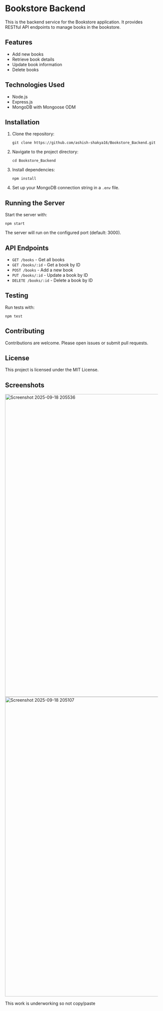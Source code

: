 # Bookstore Backend

This is the backend service for the Bookstore application. It provides RESTful API endpoints to manage books in the bookstore.

## Features

- Add new books
- Retrieve book details
- Update book information
- Delete books

## Technologies Used

- Node.js
- Express.js
- MongoDB with Mongoose ODM

## Installation

1. Clone the repository:
   ```
   git clone https://github.com/ashish-shakya16/Bookstore_Backend.git
   ```
2. Navigate to the project directory:
   ```
   cd Bookstore_Backend
   ```
3. Install dependencies:
   ```
   npm install
   ```
4. Set up your MongoDB connection string in a `.env` file.

## Running the Server

Start the server with:
```
npm start
```

The server will run on the configured port (default: 3000).

## API Endpoints

- `GET /books` - Get all books
- `GET /books/:id` - Get a book by ID
- `POST /books` - Add a new book
- `PUT /books/:id` - Update a book by ID
- `DELETE /books/:id` - Delete a book by ID

## Testing

Run tests with:
```
npm test
```

## Contributing

Contributions are welcome. Please open issues or submit pull requests.

## License

This project is licensed under the MIT License.

## Screenshots

<img width="1640" height="996" alt="Screenshot 2025-09-18 205536" src="https://github.com/user-attachments/assets/01e38b14-7191-4159-8e04-5b300a90f43c" />

<img width="1598" height="986" alt="Screenshot 2025-09-18 205107" src="https://github.com/user-attachments/assets/14665a3c-93cc-4a04-960f-91ca86fefbf5" />

This work is underworking so not copy/paste





